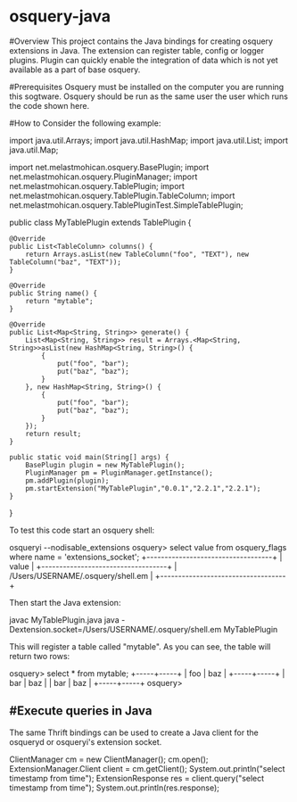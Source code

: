 # osquery-java
#Overview
This project contains the Java bindings for creating osquery extensions in Java. The extension can register table, config or logger plugins.
Plugin can quickly enable the integration of data which is not yet available as a part of base osquery. 

#Prerequisites
Osquery must be installed on the computer you are running this sogtware. Osquery should be run as the same user the user which runs the code shown here.

#How to
Consider the following example:

import java.util.Arrays;
import java.util.HashMap;
import java.util.List;
import java.util.Map;

import net.melastmohican.osquery.BasePlugin;
import net.melastmohican.osquery.PluginManager;
import net.melastmohican.osquery.TablePlugin;
import net.melastmohican.osquery.TablePlugin.TableColumn;
import net.melastmohican.osquery.TablePluginTest.SimpleTablePlugin;

public class MyTablePlugin extends TablePlugin {

	@Override
	public List<TableColumn> columns() {
		return Arrays.asList(new TableColumn("foo", "TEXT"), new TableColumn("baz", "TEXT"));
	}

	@Override
	public String name() {
		return "mytable";
	}

	@Override
	public List<Map<String, String>> generate() {
		List<Map<String, String>> result = Arrays.<Map<String, String>>asList(new HashMap<String, String>() {
			{
				put("foo", "bar");
				put("baz", "baz");
			}
		}, new HashMap<String, String>() {
			{
				put("foo", "bar");
				put("baz", "baz");
			}
		});
		return result;
	}

	public static void main(String[] args) {
		BasePlugin plugin = new MyTablePlugin();
		PluginManager pm = PluginManager.getInstance();
		pm.addPlugin(plugin);
		pm.startExtension("MyTablePlugin","0.0.1","2.2.1","2.2.1");
	}

}

To test this code start an osquery shell:

osqueryi --nodisable_extensions
osquery> select value from osquery_flags where name = 'extensions_socket';
+-----------------------------------+
| value                             |
+-----------------------------------+
| /Users/USERNAME/.osquery/shell.em |
+-----------------------------------+

Then start the Java extension:

javac MyTablePlugin.java
java -Dextension.socket=/Users/USERNAME/.osquery/shell.em MyTablePlugin

This will register a table called "mytable". As you can see, the table will
return two rows:

osquery> select * from mytable;
+-----+-----+
| foo | baz |
+-----+-----+
| bar | baz |
| bar | baz |
+-----+-----+
osquery>

#Execute queries in Java
-------------------------

The same Thrift bindings can be used to create a Java client for the osqueryd or
osqueryi's extension socket. 

ClientManager cm =  new ClientManager();
cm.open();	
ExtensionManager.Client client = cm.getClient();
System.out.println("select timestamp from time");
ExtensionResponse res = client.query("select timestamp from time");
System.out.println(res.response);

